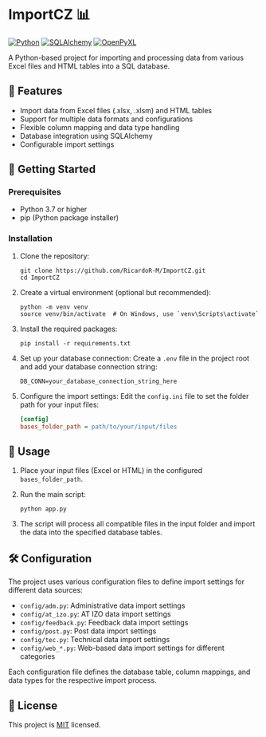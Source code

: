 # ImportCZ 📊

[![Python](https://img.shields.io/badge/Python-3.7%2B-blue)](https://www.python.org/downloads/)
[![SQLAlchemy](https://img.shields.io/badge/SQLAlchemy-1.3.17-green)](https://www.sqlalchemy.org/)
[![OpenPyXL](https://img.shields.io/badge/OpenPyXL-3.0.3-yellow)](https://openpyxl.readthedocs.io/)

A Python-based project for importing and processing data from various Excel files and HTML tables into a SQL database.

## 🌟 Features

- Import data from Excel files (.xlsx, .xlsm) and HTML tables
- Support for multiple data formats and configurations
- Flexible column mapping and data type handling
- Database integration using SQLAlchemy
- Configurable import settings

## 🚀 Getting Started

### Prerequisites

- Python 3.7 or higher
- pip (Python package installer)

### Installation

1. Clone the repository:
   ```
   git clone https://github.com/RicardoR-M/ImportCZ.git
   cd ImportCZ
   ```

2. Create a virtual environment (optional but recommended):
   ```
   python -m venv venv
   source venv/bin/activate  # On Windows, use `venv\Scripts\activate`
   ```

3. Install the required packages:
   ```
   pip install -r requirements.txt
   ```

4. Set up your database connection:
   Create a `.env` file in the project root and add your database connection string:
   ```
   DB_CONN=your_database_connection_string_here
   ```

5. Configure the import settings:
   Edit the `config.ini` file to set the folder path for your input files:
   ```ini
   [config]
   bases_folder_path = path/to/your/input/files
   ```

## 📘 Usage

1. Place your input files (Excel or HTML) in the configured `bases_folder_path`.

2. Run the main script:
   ```
   python app.py
   ```

3. The script will process all compatible files in the input folder and import the data into the specified database tables.

## 🛠️ Configuration

The project uses various configuration files to define import settings for different data sources:

- `config/adm.py`: Administrative data import settings
- `config/at_izo.py`: AT IZO data import settings
- `config/feedback.py`: Feedback data import settings
- `config/post.py`: Post data import settings
- `config/tec.py`: Technical data import settings
- `config/web_*.py`: Web-based data import settings for different categories

Each configuration file defines the database table, column mappings, and data types for the respective import process.

## 📝 License

This project is [MIT](https://choosealicense.com/licenses/mit/) licensed.